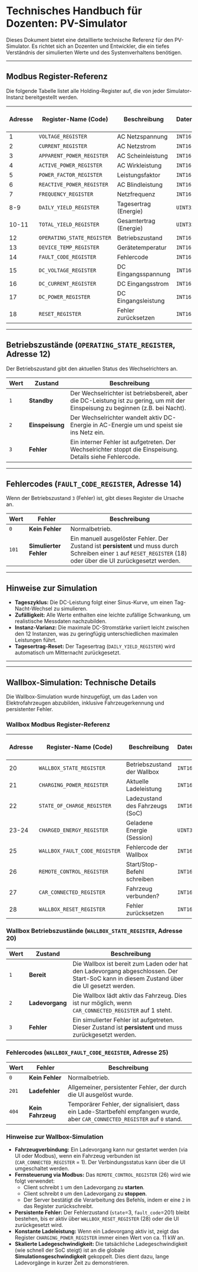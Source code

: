 # Technisches Handbuch für Dozenten: PV-Simulator

Dieses Dokument bietet eine detaillierte technische Referenz für den PV-Simulator. Es richtet sich an Dozenten und Entwickler, die ein tiefes Verständnis der simulierten Werte und des Systemverhaltens benötigen.

---

## Modbus Register-Referenz

Die folgende Tabelle listet alle Holding-Register auf, die von jeder Simulator-Instanz bereitgestellt werden.

| Adresse | Register-Name (Code) | Beschreibung | Datentyp | Client Faktor | Einheit | Min. Wert (ca.) | Max. Wert (ca.) |
|---|---|---|---|---|---|---|---|
| 1 | `VOLTAGE_REGISTER` | AC Netzspannung | `INT16` | `0.1` | V | 229.0 | 231.0 |
| 2 | `CURRENT_REGISTER` | AC Netzstrom | `INT16` | `0.01` | A | 0.0 | ~16.5 |
| 3 | `APPARENT_POWER_REGISTER` | AC Scheinleistung | `INT16` | `1` | VA | 0 | ~3800 |
| 4 | `ACTIVE_POWER_REGISTER` | AC Wirkleistung | `INT16` | `1` | W | 0 | ~3750 |
| 5 | `POWER_FACTOR_REGISTER` | Leistungsfaktor | `INT16` | `0.01` | - | 0.90 | 1.00 |
| 6 | `REACTIVE_POWER_REGISTER` | AC Blindleistung | `INT16` | `1` | VAR | 0 | ~850 |
| 7 | `FREQUENCY_REGISTER` | Netzfrequenz | `INT16` | `0.01` | Hz | 49.98 | 50.02 |
| 8-9 | `DAILY_YIELD_REGISTER` | Tagesertrag (Energie) | `UINT32` | `1` | Wh | 0 | Kumulativ |
| 10-11 | `TOTAL_YIELD_REGISTER` | Gesamtertrag (Energie) | `UINT32` | `1` | kWh | 500 | Kumulativ |
| 12 | `OPERATING_STATE_REGISTER` | Betriebszustand | `INT16` | `1` | - | 1 | 3 |
| 13 | `DEVICE_TEMP_REGISTER` | Gerätetemperatur | `INT16` | `0.1` | °C | 24.5 | ~51.0 |
| 14 | `FAULT_CODE_REGISTER` | Fehlercode | `INT16` | `1` | - | 0 | 101 |
| 15 | `DC_VOLTAGE_REGISTER` | DC Eingangsspannung | `INT16` | `0.1` | V | 340.0 | 360.0 |
| 16 | `DC_CURRENT_REGISTER` | DC Eingangsstrom | `INT16` | `0.01` | A | 0.0 | ~11.0 |
| 17 | `DC_POWER_REGISTER` | DC Eingangsleistung | `INT16` | `1` | W | 0 | ~4000 |
| 18 | `RESET_REGISTER` | Fehler zurücksetzen | `INT16` | `1` | - | *Write-Only* | *Write-Only* |

---

## Betriebszustände (`OPERATING_STATE_REGISTER`, Adresse 12)

Der Betriebszustand gibt den aktuellen Status des Wechselrichters an.

| Wert | Zustand | Beschreibung |
|---|---|---|
| `1` | **Standby** | Der Wechselrichter ist betriebsbereit, aber die DC-Leistung ist zu gering, um mit der Einspeisung zu beginnen (z.B. bei Nacht). |
| `2` | **Einspeisung** | Der Wechselrichter wandelt aktiv DC-Energie in AC-Energie um und speist sie ins Netz ein. |
| `3` | **Fehler** | Ein interner Fehler ist aufgetreten. Der Wechselrichter stoppt die Einspeisung. Details siehe Fehlercode. |

---

## Fehlercodes (`FAULT_CODE_REGISTER`, Adresse 14)

Wenn der Betriebszustand `3` (Fehler) ist, gibt dieses Register die Ursache an.

| Wert | Fehler | Beschreibung |
|---|---|---|
| `0` | **Kein Fehler** | Normalbetrieb. |
| `101` | **Simulierter Fehler** | Ein manuell ausgelöster Fehler. Der Zustand ist **persistent** und muss durch Schreiben einer `1` auf `RESET_REGISTER` (18) oder über die UI zurückgesetzt werden. |

---

## Hinweise zur Simulation

*   **Tageszyklus:** Die DC-Leistung folgt einer Sinus-Kurve, um einen Tag-Nacht-Wechsel zu simulieren.
*   **Zufälligkeit:** Alle Werte enthalten eine leichte zufällige Schwankung, um realistische Messdaten nachzubilden.
*   **Instanz-Varianz:** Die maximale DC-Stromstärke variiert leicht zwischen den 12 Instanzen, was zu geringfügig unterschiedlichen maximalen Leistungen führt.
*   **Tagesertrag-Reset:** Der Tagesertrag (`DAILY_YIELD_REGISTER`) wird automatisch um Mitternacht zurückgesetzt.

---
---

## Wallbox-Simulation: Technische Details

Die Wallbox-Simulation wurde hinzugefügt, um das Laden von Elektrofahrzeugen abzubilden, inklusive Fahrzeugerkennung und persistenter Fehler.

### Wallbox Modbus Register-Referenz

| Adresse | Register-Name (Code) | Beschreibung | Datentyp | Client Faktor | Einheit | Min. Wert (ca.) | Max. Wert (ca.) |
|---|---|---|---|---|---|---|---|
| 20 | `WALLBOX_STATE_REGISTER` | Betriebszustand der Wallbox | `INT16` | `1` | - | 1 | 3 |
| 21 | `CHARGING_POWER_REGISTER` | Aktuelle Ladeleistung | `INT16` | `1` | W | 0 | ~11050 |
| 22 | `STATE_OF_CHARGE_REGISTER`| Ladezustand des Fahrzeugs (SoC)| `INT16` | `1` | % | 0 | 100 |
| 23-24| `CHARGED_ENERGY_REGISTER`| Geladene Energie (Session) | `UINT32`| `1` | Wh | 0 | Kumulativ |
| 25 | `WALLBOX_FAULT_CODE_REGISTER`| Fehlercode der Wallbox | `INT16` | `1` | - | 0 | 404 |
| 26 | `REMOTE_CONTROL_REGISTER`| Start/Stop-Befehl schreiben | `INT16` | `1` | - | *Write-Only* | *Write-Only* |
| 27 | `CAR_CONNECTED_REGISTER` | Fahrzeug verbunden? | `INT16` | `1` | - | 0 | 1 |
| 28 | `WALLBOX_RESET_REGISTER` | Fehler zurücksetzen | `INT16` | `1` | - | *Write-Only* | *Write-Only* |

### Wallbox Betriebszustände (`WALLBOX_STATE_REGISTER`, Adresse 20)

| Wert | Zustand | Beschreibung |
|---|---|---|
| `1` | **Bereit** | Die Wallbox ist bereit zum Laden oder hat den Ladevorgang abgeschlossen. Der Start-SoC kann in diesem Zustand über die UI gesetzt werden. |
| `2` | **Ladevorgang** | Die Wallbox lädt aktiv das Fahrzeug. Dies ist nur möglich, wenn `CAR_CONNECTED_REGISTER` auf 1 steht. |
| `3` | **Fehler** | Ein simulierter Fehler ist aufgetreten. Dieser Zustand ist **persistent** und muss zurückgesetzt werden. |

### Fehlercodes (`WALLBOX_FAULT_CODE_REGISTER`, Adresse 25)

| Wert | Fehler | Beschreibung |
|---|---|---|
| `0` | **Kein Fehler** | Normalbetrieb. |
| `201`| **Ladefehler** | Allgemeiner, persistenter Fehler, der durch die UI ausgelöst wurde. |
| `404`| **Kein Fahrzeug** | Temporärer Fehler, der signalisiert, dass ein Lade-Startbefehl empfangen wurde, aber `CAR_CONNECTED_REGISTER` auf `0` stand. |

### Hinweise zur Wallbox-Simulation

*   **Fahrzeugverbindung:** Ein Ladevorgang kann nur gestartet werden (via UI oder Modbus), wenn ein Fahrzeug verbunden ist (`CAR_CONNECTED_REGISTER` = 1). Der Verbindungsstatus kann über die UI umgeschaltet werden.
*   **Fernsteuerung via Modbus:** Das `REMOTE_CONTROL_REGISTER` (26) wird wie folgt verwendet:
    *   Client schreibt `1` um den Ladevorgang zu **starten**.
    *   Client schreibt `0` um den Ladevorgang zu **stoppen**.
    *   Der Server bestätigt die Verarbeitung des Befehls, indem er eine `2` in das Register zurückschreibt.
*   **Persistente Fehler:** Der Fehlerzustand (`state`=3, `fault_code`=201) bleibt bestehen, bis er aktiv über `WALLBOX_RESET_REGISTER` (28) oder die UI zurückgesetzt wird.
*   **Konstante Ladeleistung:** Wenn ein Ladevorgang aktiv ist, zeigt das Register `CHARGING_POWER_REGISTER` immer einen Wert von ca. 11 kW an.
*   **Skalierte Ladegeschwindigkeit:** Die tatsächliche Ladegeschwindigkeit (wie schnell der SoC steigt) ist an die globale **Simulationsgeschwindigkeit** gekoppelt. Dies dient dazu, lange Ladevorgänge in kurzer Zeit zu demonstrieren.
